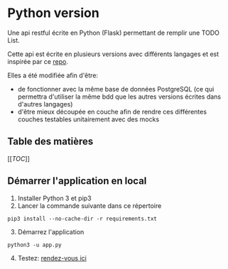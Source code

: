 # Python version

Une api restful écrite en Python (Flask) permettant de remplir une TODO List.

Cette api est écrite en plusieurs versions avec différents langages et est inspirée par ce [repo](https://github.com/paulodhiambo/springbootcrud).

Elles a été modifiée afin d'être:
* de fonctionner avec la même base de données PostgreSQL (ce qui permettra d'utiliser la même bdd que les autres versions écrites dans d'autres langages)
* d'être mieux découpée en couche afin de rendre ces différentes couches testables unitairement avec des mocks

## Table des matières

[[_TOC_]]

## Démarrer l'application en local

1. Installer Python 3 et pip3
2. Lancer la commande suivante dans ce répertoire

```shell
pip3 install --no-cache-dir -r requirements.txt
```

3. Démarrez l'application

```shell
python3 -u app.py
```

4. Testez: [rendez-vous ici](../README.md)
